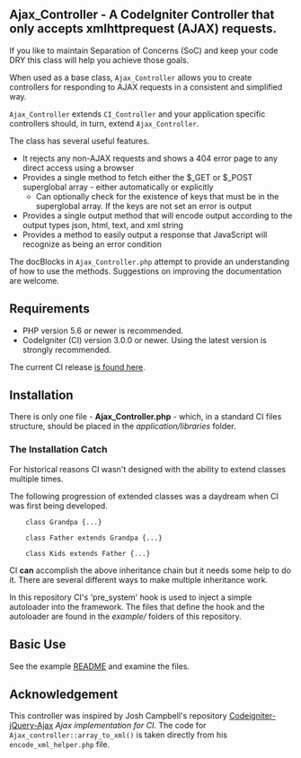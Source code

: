 ## Ajax_Controller - A CodeIgniter Controller that only accepts xmlhttprequest (AJAX) requests.

If you like to maintain Separation of Concerns (SoC) and keep your code DRY this class will help you achieve those goals.

When used as a base class, `Ajax_Controller` allows you to create controllers for responding to AJAX requests in a
consistent and simplified way.

`Ajax_Controller` extends `CI_Controller` and your application specific controllers should, in turn, extend `Ajax_Controller`.

The class has several useful features.

- It rejects any non-AJAX requests and shows a 404 error page to any direct access using a browser
- Provides a single method to fetch either the $_GET or $_POST superglobal array - either automatically or explicitly
  -  Can optionally check for the existence of keys that must be in the superglobal array. If the keys are not set an error is output
- Provides a single output method that will encode output according to the output types json, html, text, and xml string
- Provides a method to easily output a response that JavaScript will recognize as being an error condition

The docBlocks in `Ajax_Controller.php` attempt to provide an understanding of how to use the methods. Suggestions on 
improving the documentation are welcome. 


## Requirements
* PHP version 5.6 or newer is recommended.
* CodeIgniter (CI) version 3.0.0 or newer. Using the latest version is strongly recommended. 

The current CI release [is found here](https://codeigniter.com/).


## Installation
There is only one file - **Ajax_Controller.php** - which, in a standard CI files structure, should be placed in the *application/libraries* folder.


### The Installation Catch
For historical reasons CI wasn't designed with the ability to extend classes multiple times. 

The following progression of extended classes was a daydream when CI was first being developed.

        class Grandpa {...}

        class Father extends Grandpa {...}

        class Kids extends Father {...}

CI **can** accomplish the above inheritance chain but it needs some help to do it.
There are several different ways to make multiple inheritance work. 

In this repository CI's 
'pre_system' hook is used to inject a simple autoloader into the framework.
The files that define the hook and the autoloader are found in the *example/* folders of this repository.


## Basic Use
See the example [README](example/README.md) and examine the files.

## Acknowledgement
This controller was inspired by Josh Campbell's repository [Codeigniter-jQuery-Ajax](https://github.com/ThingEngineer/Codeigniter-jQuery-Ajax) 
*Ajax implementation for CI*. The code for `Ajax_controller::array_to_xml()` is taken directly from his `encode_xml_helper.php` file.
